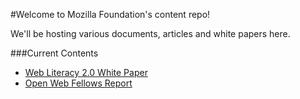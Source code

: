 #Welcome to Mozilla Foundation's content repo!

We'll be hosting various documents, articles and white papers here.

###Current Contents
* [Web Literacy 2.0 White Paper](http://mozilla.github.io/content/web-lit-whitepaper/)
* [Open Web Fellows Report](http://mozilla.github.io/content/open-web-fellows-report/)
